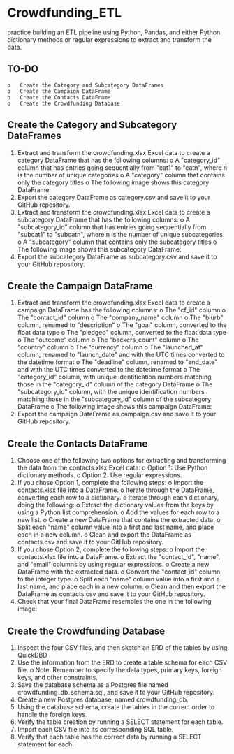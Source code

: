 # Crowdfunding_ETL
 practice building an ETL pipeline using Python, Pandas, and either Python dictionary methods or regular expressions to extract and transform the data. 

## TO-DO 
```
o	Create the Category and Subcategory DataFrames
o	Create the Campaign DataFrame
o	Create the Contacts DataFrame
o	Create the Crowdfunding Database
```

## Create the Category and Subcategory DataFrames
1.	Extract and transform the crowdfunding.xlsx Excel data to create a category DataFrame that has the following columns:
    o	A "category_id" column that has entries going sequentially from "cat1" to "catn", where n is the number of unique categories
    o	A "category" column that contains only the category titles
    o	The following image shows this category DataFrame:
2.	Export the category DataFrame as category.csv and save it to your GitHub repository.
3.	Extract and transform the crowdfunding.xlsx Excel data to create a subcategory DataFrame that has the following columns:
    o	A "subcategory_id" column that has entries going sequentially from "subcat1" to "subcatn", where n is the number of unique subcategories
    o	A "subcategory" column that contains only the subcategory titles
    o	The following image shows this subcategory DataFrame:
4.	Export the subcategory DataFrame as subcategory.csv and save it to your GitHub repository.
## Create the Campaign DataFrame
1.	Extract and transform the crowdfunding.xlsx Excel data to create a campaign DataFrame has the following columns:
    o	The "cf_id" column
    o	The "contact_id" column
    o	The "company_name" column
    o	The "blurb" column, renamed to "description"
    o	The "goal" column, converted to the float data type
    o	The "pledged" column, converted to the float data type
    o	The "outcome" column
    o	The "backers_count" column
    o	The "country" column
    o	The "currency" column
    o	The "launched_at" column, renamed to "launch_date" and with the UTC times converted to the datetime format
    o	The "deadline" column, renamed to "end_date" and with the UTC times converted to the datetime format
    o	The "category_id" column, with unique identification numbers matching those in the "category_id" column of the category DataFrame
    o	The "subcategory_id" column, with the unique identification numbers matching those in the "subcategory_id" column of the subcategory DataFrame
    o	The following image shows this campaign DataFrame:
2.	Export the campaign DataFrame as campaign.csv and save it to your GitHub repository.
## Create the Contacts DataFrame
1.	Choose one of the following two options for extracting and transforming the data from the contacts.xlsx Excel data:
    o	Option 1: Use Python dictionary methods.
    o	Option 2: Use regular expressions.
2.	If you chose Option 1, complete the following steps:
    o	Import the contacts.xlsx file into a DataFrame.
    o	Iterate through the DataFrame, converting each row to a dictionary.
    o	Iterate through each dictionary, doing the following: 
        o	Extract the dictionary values from the keys by using a Python list comprehension.
        o	Add the values for each row to a new list.
    o	Create a new DataFrame that contains the extracted data.
    o	Split each "name" column value into a first and last name, and place each in a new column.
    o	Clean and export the DataFrame as contacts.csv and save it to your GitHub repository.
3.	If you chose Option 2, complete the following steps:
    o	Import the contacts.xlsx file into a DataFrame.
    o	Extract the "contact_id", "name", and "email" columns by using regular expressions.
    o	Create a new DataFrame with the extracted data.
    o	Convert the "contact_id" column to the integer type.
    o	Split each "name" column value into a first and a last name, and place each in a new column.
    o	Clean and then export the DataFrame as contacts.csv and save it to your GitHub repository.
4.	Check that your final DataFrame resembles the one in the following image:
## Create the Crowdfunding Database
1.	Inspect the four CSV files, and then sketch an ERD of the tables by using QuickDBD  
2.	Use the information from the ERD to create a table schema for each CSV file.
    o	Note: Remember to specify the data types, primary keys, foreign keys, and other constraints.
3.	Save the database schema as a Postgres file named crowdfunding_db_schema.sql, and save it to your GitHub repository.
4.	Create a new Postgres database, named crowdfunding_db.
5.	Using the database schema, create the tables in the correct order to handle the foreign keys.
6.	Verify the table creation by running a SELECT statement for each table.
7.	Import each CSV file into its corresponding SQL table.
8.	Verify that each table has the correct data by running a SELECT statement for each.


    
